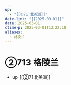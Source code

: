```yaml
---
up:
  - "[[②71 北美洲]]"
date-link: "[[2025-03-01]]"
date: 2025-03-01
ctime-p: 2025-03-01T13:22:18
aliases:
  - 格陵兰
---
```


# ②713 格陵兰

- up: [[②71 北美洲]]
